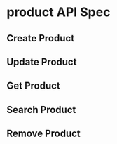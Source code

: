 # product API Spec

## Create Product

## Update Product

## Get Product

## Search Product

## Remove Product  